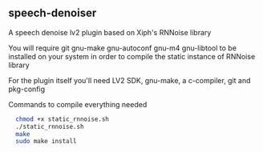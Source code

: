 speech-denoiser
------
A speech denoise lv2 plugin based on Xiph's RNNoise library

You will require git gnu-make gnu-autoconf gnu-m4 gnu-libtool to be installed on your system in order to compile the static instance of RNNoise library

For the plugin itself you'll need LV2 SDK, gnu-make, a c-compiler, git and pkg-config

Commands to compile everything needed
```bash
  chmod +x static_rnnoise.sh
  ./static_rnnoise.sh
  make
  sudo make install
```
